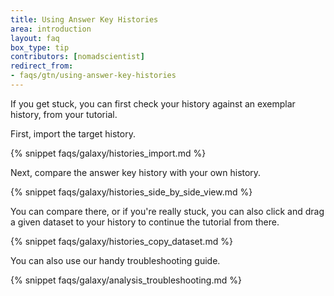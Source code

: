 ```yaml
---
title: Using Answer Key Histories
area: introduction
layout: faq
box_type: tip
contributors: [nomadscientist]
redirect_from:
- faqs/gtn/using-answer-key-histories
---
```

If you get stuck, you can first check your history against an exemplar history, from your tutorial.

First, import the target history.

{% snippet faqs/galaxy/histories_import.md %}

Next, compare the answer key history with your own history.

{% snippet faqs/galaxy/histories_side_by_side_view.md %}

You can compare there, or if you're really stuck, you can also click and drag a given dataset to your history to continue the tutorial from there.

{% snippet faqs/galaxy/histories_copy_dataset.md %}

You can also use our handy troubleshooting guide.

{% snippet faqs/galaxy/analysis_troubleshooting.md %}
